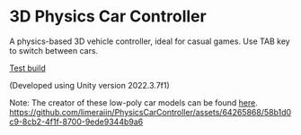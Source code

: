 # 3D Physics Car Controller

A physics-based 3D vehicle controller, ideal for casual games. Use TAB key to switch between cars.

[Test build](https://limeraiin.github.io/Physics-Car-Controller-Unity3D/)

(Developed using Unity version 2022.3.7f1)



Note: The creator of these low-poly car models can be found [here](https://itch.io/games-like/790561/low-poly-city-vehicles-pack).
https://github.com/limeraiin/PhysicsCarController/assets/64265868/58b1d0c9-8cb2-4f1f-8700-9ede9344b9a6


